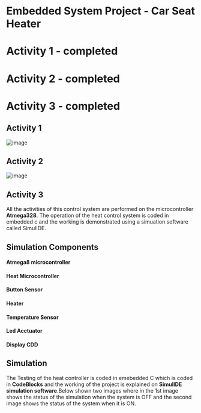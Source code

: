 # Embedded System Project - Car Seat Heater


# Activity 1 - completed
# Activity 2 - completed
# Activity 3 - completed


## Activity 1

![image](https://github.com/stepin314196/Emb-C/blob/main/simulation/Activity1.%20ON.PNG)

## Activity 2

![image](https://github.com/stepin314196/Emb-C/blob/main/simulation/Activity2.%20ON.PNG)

## Activity 3





All the activities of this control system are performed on the microcontroller **Atmega328**.
The operation of the heat control system is coded in embedded c and the working is demonstrated using a simuation software called SimulIDE.


## Simulation Components

#### Atmega8 microcontroller
#### Heat Microcontroller
#### Button Sensor
#### Heater
#### Temperature Sensor
#### Led Acctuator
#### Display CDD

## Simulation

The Testing of the heat controller is coded in emebedded C which is coded in **CodeBlocks** and the working of the project is explained on **SimulIDE simulation software**.Below shown two images where in the 1st image shows the status of the simulation when the system is OFF and the second image shows the status of the system when it is ON.



